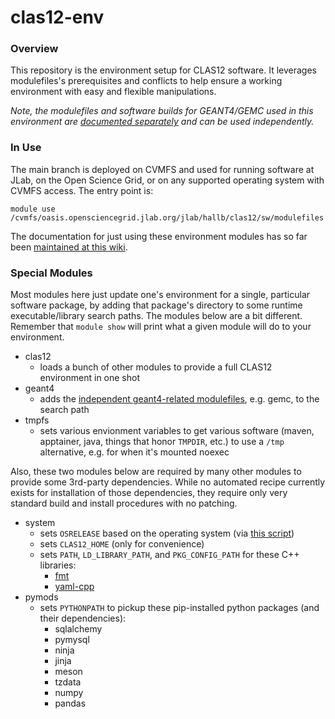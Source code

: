 # clas12-env

### Overview
This repository is the environment setup for CLAS12 software.  It leverages modulefiles's prerequisites and conflicts to help ensure a working environment with easy and flexible manipulations.  

*Note, the modulefiles and software builds for GEANT4/GEMC used in this environment are [documented separately](https://geant4.jlab.org/node/1) and can be used independently.*

### In Use
The main branch is deployed on CVMFS and used for running software at JLab, on the Open Science Grid, or on any supported operating system with CVMFS access.  The entry point is:

`module use /cvmfs/oasis.opensciencegrid.jlab.org/jlab/hallb/clas12/sw/modulefiles`

The documentation for just using these environment modules has so far been [maintained at this wiki](https://clasweb.jlab.org/wiki/index.php/CLAS12_Software_Environment_@_JLab).

### Special Modules
Most modules here just update one's environment for a single, particular software package, by adding that package's directory to some runtime executable/library search paths.  The modules below are a bit different.  Remember that `module show` will print what a given module will do to your environment.
* clas12
  * loads a bunch of other modules to provide a full CLAS12 environment in one shot
* geant4
  * adds the [independent geant4-related modulefiles](https://geant4.jlab.org/node/1), e.g. gemc, to the search path
* tmpfs
  * sets various envionment variables to get various software (maven, apptainer, java, things that honor `TMPDIR`, etc.) to use a `/tmp` alternative, e.g. for when it's mounted noexec

Also, these two modules below are required by many other modules to provide some 3rd-party dependencies.  While no automated recipe currently exists for installation of those dependencies, they require only very standard build and install procedures with no patching.
* system
  * sets `OSRELEASE` based on the operating system (via [this script](util/osrelease.py))
  * sets `CLAS12_HOME` (only for convenience)
  * sets `PATH`, `LD_LIBRARY_PATH`, and `PKG_CONFIG_PATH` for these C++ libraries:
    * [fmt](https://github.com/fmtlib/fmt)
    * [yaml-cpp](https://github.com/jbeder/yaml-cpp)
* pymods
  * sets `PYTHONPATH` to pickup these pip-installed python packages (and their dependencies):
    * sqlalchemy
    * pymysql
    * ninja
    * jinja
    * meson
    * tzdata
    * numpy
    * pandas
